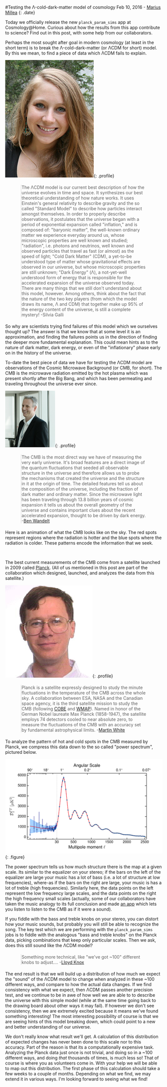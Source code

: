 <head>
<style>
blockquote {margin: 20px 10% 20px 10%; padding-left:0;}
img.profile {margin: 5px 10% 0 15px; border-radius:15px; float:right; width:150px; }
img.figure {width: 70%; border-radius: 10px; margin: 20px auto 20px auto; display:block; }
h1 {margin-left: 10px;}
p.date{margin-top:-20px; margin-bottom:30px; font-size:small;}
</style>
</head>


<script type="text/javascript" src="http://test.gfycat.com/gfycat_test_june25.js"></script>

#Testing the Λ-cold-dark-matter model of cosmology
Feb 10, 2016 - [Marius Millea](http://www.cosmologyathome.org/view_profile.php?userid=990172)
{: .date}

Today we officially release the new `planck_param_sims` app at Cosmology@Home. Curious about how the results from this app contribute to science? Find out in this post, with some help from our collaborators.

Perhaps the most sought after goal in modern cosmology (at least in the short term) is to break the Λ-cold-dark-matter (or ΛCDM for short) model. By this we mean, to find a piece of data which ΛCDM fails to explain.

![silvia](img/people/galli-silvia-kicp.jpg){: .profile}

> The ΛCDM model is our current best description of how the universe evolves in time and space. It synthesizes our best theoretical understanding of how nature works. It uses Einstein's general relativity to describe gravity and the so called "Standard Model" to describe how particles interact amongst themselves. In order to properly describe observations, it postulates that the universe began with a period of exponential expansion called "inflation," and is composed of: "baryonic matter", the well-known ordinary matter we experience everyday around us, whose microscopic properties are well known and studied; "radiation", i.e. photons and neutrinos, well known and observed particles that travel as fast (or almost) as the speed of light; "Cold Dark Matter" (CDM), a yet-to-be understood type of matter whose  gravitational effects are observed in our universe, but whose microscopic properties are still unknown; "Dark Energy" (Λ), a not-yet-well understood form of energy that is responsible for the accelerated expansion of the universe observed today. There are many things that we still don't understand about this model, however. Among others, think about the fact that the nature of the two key players (from which the model draws its name, Λ and CDM) that together make up 95% of the energy content of the universe, is still a complete mystery!  -Silvia Galli

So why are scientists trying find failures of this model which we ourselves thought up? The answer is that we know that at some level it is an approximation, and finding the failures points us in the direction of finding the deeper more fundamental explanation. This could mean hints as to the nature of dark matter, dark energy, or even of the "inflationary" phase early on in the history of the universe.  

To-date the best piece of data we have for testing the ΛCDM model are observations of the Cosmic Microwave Background (or CMB, for short). The CMB is the microwave radiation emitted by the hot plasma which was present shortly after the Big Bang, and which has been permeating and traveling throughout the universe ever since. 

![ben](img/people/bwandelt.jpg){: .profile}

> The CMB is the most direct way we have of measuring the very early universe. It's broad features are a direct image of the quantum fluctuations that seeded all observable structure in the universe and therefore allows us to probe the mechanisms that created the universe and the structure in it at the origin of time. The detailed features tell us about the composition of the universe, including the fraction of dark matter and ordinary matter. Since the microwave light has been traveling through 13.8 billion years of cosmic expansion it tells us about the overall geometry of the universe and contains important clues about the recent accelerated expansion, thought to be driven by dark energy. -[Ben Wandelt](http://ilp.upmc.fr/wandelt.php)

Here is an animation of what the CMB looks like on the sky. The red spots represent regions where the radiation is hotter and the blue spots where the radiation is colder. These patterns encode the information that we seek.

<p style="text-align:center;"><img class="gfyitem" data-id="SnoopyGorgeousHalibut" style="border-radius:15px;"/></p>

The best current measurements of the CMB come from a satellite launched in 2009 called [Planck](https://en.wikipedia.org/wiki/Planck_(spacecraft)). (All of us mentioned in this post are part of the collaboration which designed, launched, and analyzes the data from this satellite.)

![martin](img/people/mjw_pic.jpg){: .profile}

> Planck is a satellite expressly designed to study the minute fluctuations in the temperature of the CMB across the whole sky.  A collaboration between ESA, NASA and the Canadian space agency, it is the third satellite mission to study the CMB (following [COBE](https://en.wikipedia.org/wiki/Cosmic_Background_Explorer) and [WMAP](https://en.wikipedia.org/wiki/Wilkinson_Microwave_Anisotropy_Probe)).  Named in honor of the German Nobel laureate Max Planck (1858-1947), the satellite employs 74 detectors cooled to near absolute zero, to measure the fluctuations of the CMB with an accuracy set by fundamental astrophysical limits. -[Martin White](http://w.astro.berkeley.edu/~mwhite/)


To analyze the pattern of hot and cold spots in the CMB measured by Planck, we compress this data down to the so called "power spectrum", pictured below.

![planck spectrum](img/planck2014_TT_Dl_NORES_bin30_w180mm.svg){: .figure}

The power spectrum tells us how much structure there is the map at a given scale. Its similar to the equalizer on your stereo; if the bars on the left of the equalizer are large your music has a lot of bass (i.e. a lot of structure at low frequencies), where-as if the bars on the right are large, your music is has a lot of treble (high frequencies). Similarly here, the data points on the left represent the low frequency large scales, and the data points on the right the high frequency small scales (actually, some of our collaborators have taken the music analogy to its full conclusion and made [an app](http://web.physics.ucsb.edu/~jatila/CMB-sounds/CMB) which lets you listen to listen to the CMB as if it were a sound).

If you fiddle with the bass and treble knobs on your stereo, you can distort how your music sounds, but probably you will still be able to recognize the song. The key test which we are performing with the `planck_param_sims` jobs is to fiddle with the analogous "bass and treble knobs" on the Planck data, picking combinations that keep only particular scales. Then we ask, does this still sound like the ΛCDM model?

> Something more technical, like "we've got ~100" different knobs to adjust.... -[Lloyd Knox](http://www.lloydknox.com/)

The end result is that we will build up a distribution of how much we expect the "sound" of the ΛCDM model to change when analyzed in these ~100 different ways, and compare to how the actual data changes. If we find consistency with what we expect, then ΛCDM passes another precision test, and we continue to be in awe of how well we are able to to describe the universe with this simple model (while at the same time going back to the drawing board about other ways it may fail). If however we don't see consistency, then we are extremely excited because it means we've found something interesting! The most interesting possibility of course is that we are seeing hints of this model breaking down, which could point to a new and better understanding of our universe. 

We don't really know what result we'll get. A calculation of this distribution of expected changes has never been done to this scale nor to this accuracy. Part of the reason is that its a computationally expensive task. Analyzing the Planck data just once is not trivial, and doing so in a ~100 different ways, and doing *that* thousands of times, is much less so! That of course is where you as volunteers come in. With your help we will be able to map out this distribution. The first phase of this calculation should take a few weeks to a couple of months. Depending on what we find, we may extend it in various ways. I'm looking forward to seeing what we find!
